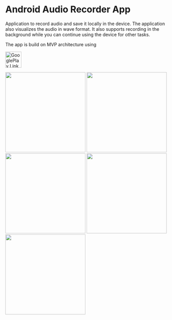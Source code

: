 # Android Audio Recorder App
Application to record audio and save it locally in the device.  The application also visualizes the audio in wave format. It also supports recording in the background while you can continue using the device for other tasks.

The app is build on MVP architecture using


<a href='https://play.google.com/store/apps/details?id=in.arjsna.audiorecorder' target='_blank'><img height='50' style='border:0px;height:50px;' src='https://i.imgur.com/2PJ8fls.png' border='0' alt='GooglePlay Link' /></a>

<img src="https://i.imgur.com/x2otMnL.png" width="250" />  <img src="https://i.imgur.com/6zaZuS9.png" width="250" />  <img src="https://i.imgur.com/quzxBlG.png" width="250" /> <img src="https://i.imgur.com/l0EdjBs.png" width="250" /> <img src="https://i.imgur.com/TpP5Lpx.png" width="250" />
